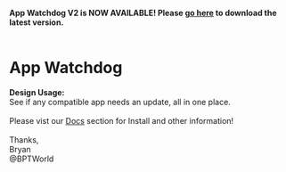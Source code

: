 <b>App Watchdog V2 is NOW AVAILABLE!  Please <a href="https://github.com/bptworld/Hubitat/tree/master/Apps/Apps%20Watchdog%202">go here</a> to download the latest version.</b>
<br><br>
# App Watchdog
<b>Design Usage:</b><br>
See if any compatible app needs an update, all in one place.<br><br>
Please vist our <a href='https://github.com/bptworld/Hubitat/tree/master/Docs' target='_blank'>Docs</a> section for Install and other information!
<br><br>
Thanks,<br>
Bryan<br>
@BPTWorld
